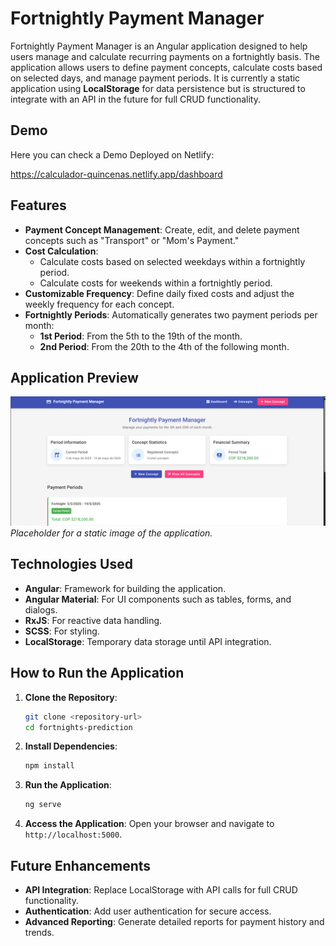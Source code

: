 # Fortnightly Payment Manager

Fortnightly Payment Manager is an Angular application designed to help users manage and calculate recurring payments on a fortnightly basis. The application allows users to define payment concepts, calculate costs based on selected days, and manage payment periods. It is currently a static application using **LocalStorage** for data persistence but is structured to integrate with an API in the future for full CRUD functionality.

## Demo

Here you can check a Demo Deployed on Netlify:

https://calculador-quincenas.netlify.app/dashboard

## Features

- **Payment Concept Management**: Create, edit, and delete payment concepts such as "Transport" or "Mom's Payment."
- **Cost Calculation**:
  - Calculate costs based on selected weekdays within a fortnightly period.
  - Calculate costs for weekends within a fortnightly period.
- **Customizable Frequency**: Define daily fixed costs and adjust the weekly frequency for each concept.
- **Fortnightly Periods**: Automatically generates two payment periods per month:
  - **1st Period**: From the 5th to the 19th of the month.
  - **2nd Period**: From the 20th to the 4th of the following month.

## Application Preview

![Application Screenshot](./assets/screenshot.png)  
*Placeholder for a static image of the application.*

## Technologies Used

- **Angular**: Framework for building the application.
- **Angular Material**: For UI components such as tables, forms, and dialogs.
- **RxJS**: For reactive data handling.
- **SCSS**: For styling.
- **LocalStorage**: Temporary data storage until API integration.

## How to Run the Application

1. **Clone the Repository**:
   ```bash
   git clone <repository-url>
   cd fortnights-prediction
   ```

2. **Install Dependencies**:
   ```bash
   npm install
   ```

3. **Run the Application**:
   ```bash
   ng serve
   ```

4. **Access the Application**:
   Open your browser and navigate to `http://localhost:5000`.

## Future Enhancements

- **API Integration**: Replace LocalStorage with API calls for full CRUD functionality.
- **Authentication**: Add user authentication for secure access.
- **Advanced Reporting**: Generate detailed reports for payment history and trends.

